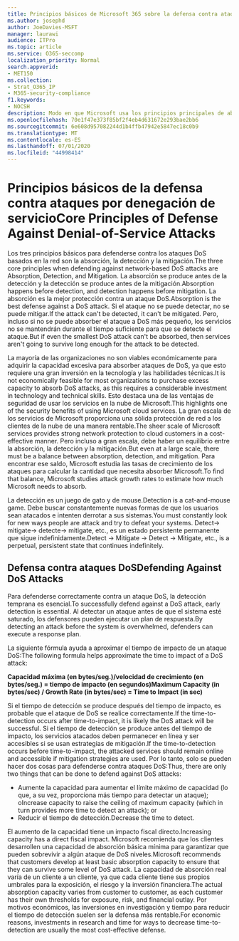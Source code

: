 ```yaml
---
title: Principios básicos de Microsoft 365 sobre la defensa contra ataques por denegación de servicio
ms.author: josephd
author: JoeDavies-MSFT
manager: laurawi
audience: ITPro
ms.topic: article
ms.service: O365-seccomp
localization_priority: Normal
search.appverid:
- MET150
ms.collection:
- Strat_O365_IP
- M365-security-compliance
f1.keywords:
- NOCSH
description: Modo en que Microsoft usa los principios principales de absorción, detección y mitigación en su defensa contra ataques por denegación de servicio (DoS).
ms.openlocfilehash: 70e1f47e373f85bf2f4eb4d631672e293bae2bb6
ms.sourcegitcommit: 6e608d957082244d1b4ffb47942e5847ec18c0b9
ms.translationtype: MT
ms.contentlocale: es-ES
ms.lasthandoff: 07/01/2020
ms.locfileid: "44998414"
---
```

# <a name="core-principles-of-defense-against-denial-of-service-attacks"></a><span data-ttu-id="8e40d-103">Principios básicos de la defensa contra ataques por denegación de servicio</span><span class="sxs-lookup"><span data-stu-id="8e40d-103">Core Principles of Defense Against Denial-of-Service Attacks</span></span>

<span data-ttu-id="8e40d-104">Los tres principios básicos para defenderse contra los ataques DoS basados en la red son la absorción, la detección y la mitigación.</span><span class="sxs-lookup"><span data-stu-id="8e40d-104">The three core principles when defending against network-based DoS attacks are Absorption, Detection, and Mitigation.</span></span> <span data-ttu-id="8e40d-105">La absorción se produce antes de la detección y la detección se produce antes de la mitigación.</span><span class="sxs-lookup"><span data-stu-id="8e40d-105">Absorption happens before detection, and detection happens before mitigation.</span></span> <span data-ttu-id="8e40d-106">La absorción es la mejor protección contra un ataque DoS.</span><span class="sxs-lookup"><span data-stu-id="8e40d-106">Absorption is the best defense against a DoS attack.</span></span> <span data-ttu-id="8e40d-107">Si el ataque no se puede detectar, no se puede mitigar.</span><span class="sxs-lookup"><span data-stu-id="8e40d-107">If the attack can't be detected, it can't be mitigated.</span></span> <span data-ttu-id="8e40d-108">Pero, incluso si no se puede absorber el ataque a DoS más pequeño, los servicios no se mantendrán durante el tiempo suficiente para que se detecte el ataque.</span><span class="sxs-lookup"><span data-stu-id="8e40d-108">But if even the smallest DoS attack can't be absorbed, then services aren't going to survive long enough for the attack to be detected.</span></span>

<span data-ttu-id="8e40d-109">La mayoría de las organizaciones no son viables económicamente para adquirir la capacidad excesiva para absorber ataques de DoS, ya que esto requiere una gran inversión en la tecnología y las habilidades técnicas.</span><span class="sxs-lookup"><span data-stu-id="8e40d-109">It is not economically feasible for most organizations to purchase excess capacity to absorb DoS attacks, as this requires a considerable investment in technology and technical skills.</span></span> <span data-ttu-id="8e40d-110">Esto destaca una de las ventajas de seguridad de usar los servicios en la nube de Microsoft.</span><span class="sxs-lookup"><span data-stu-id="8e40d-110">This highlights one of the security benefits of using Microsoft cloud services.</span></span> <span data-ttu-id="8e40d-111">La gran escala de los servicios de Microsoft proporciona una sólida protección de red a los clientes de la nube de una manera rentable.</span><span class="sxs-lookup"><span data-stu-id="8e40d-111">The sheer scale of Microsoft services provides strong network protection to cloud customers in a cost-effective manner.</span></span> <span data-ttu-id="8e40d-112">Pero incluso a gran escala, debe haber un equilibrio entre la absorción, la detección y la mitigación.</span><span class="sxs-lookup"><span data-stu-id="8e40d-112">But even at a large scale, there must be a balance between absorption, detection, and mitigation.</span></span> <span data-ttu-id="8e40d-113">Para encontrar ese saldo, Microsoft estudia las tasas de crecimiento de los ataques para calcular la cantidad que necesita absorber Microsoft.</span><span class="sxs-lookup"><span data-stu-id="8e40d-113">To find that balance, Microsoft studies attack growth rates to estimate how much Microsoft needs to absorb.</span></span>

<span data-ttu-id="8e40d-114">La detección es un juego de gato y de mouse.</span><span class="sxs-lookup"><span data-stu-id="8e40d-114">Detection is a cat-and-mouse game.</span></span> <span data-ttu-id="8e40d-115">Debe buscar constantemente nuevas formas de que los usuarios sean atacados e intenten derrotar a sus sistemas.</span><span class="sxs-lookup"><span data-stu-id="8e40d-115">You must constantly look for new ways people are attack and try to defeat your systems.</span></span> <span data-ttu-id="8e40d-116">Detect-> mitigate-> detecte-> mitigate, etc., es un estado persistente permanente que sigue indefinidamente.</span><span class="sxs-lookup"><span data-stu-id="8e40d-116">Detect -> Mitigate -> Detect -> Mitigate, etc., is a perpetual, persistent state that continues indefinitely.</span></span>

## <a name="defending-against-dos-attacks"></a><span data-ttu-id="8e40d-117">Defensa contra ataques DoS</span><span class="sxs-lookup"><span data-stu-id="8e40d-117">Defending Against DoS Attacks</span></span>

<span data-ttu-id="8e40d-118">Para defenderse correctamente contra un ataque DoS, la detección temprana es esencial.</span><span class="sxs-lookup"><span data-stu-id="8e40d-118">To successfully defend against a DoS attack, early detection is essential.</span></span> <span data-ttu-id="8e40d-119">Al detectar un ataque antes de que el sistema esté saturado, los defensores pueden ejecutar un plan de respuesta.</span><span class="sxs-lookup"><span data-stu-id="8e40d-119">By detecting an attack before the system is overwhelmed, defenders can execute a response plan.</span></span>

<span data-ttu-id="8e40d-120">La siguiente fórmula ayuda a aproximar el tiempo de impacto de un ataque DoS:</span><span class="sxs-lookup"><span data-stu-id="8e40d-120">The following formula helps approximate the time to impact of a DoS attack:</span></span>

   <span data-ttu-id="8e40d-121">**Capacidad máxima (en bytes/seg.)/velocidad de crecimiento (en bytes/seg.) = tiempo de impacto (en segundos)**</span><span class="sxs-lookup"><span data-stu-id="8e40d-121">**Maximum Capacity (in bytes/sec) / Growth Rate (in bytes/sec) = Time to Impact (in sec)**</span></span>

<span data-ttu-id="8e40d-122">Si el tiempo de detección se produce después del tiempo de impacto, es probable que el ataque de DoS se realice correctamente.</span><span class="sxs-lookup"><span data-stu-id="8e40d-122">If the time-to-detection occurs after time-to-impact, it is likely the DoS attack will be successful.</span></span> <span data-ttu-id="8e40d-123">Si el tiempo de detección se produce antes del tiempo de impacto, los servicios atacados deben permanecer en línea y ser accesibles si se usan estrategias de mitigación.</span><span class="sxs-lookup"><span data-stu-id="8e40d-123">If the time-to-detection occurs before time-to-impact, the attacked services should remain online and accessible if mitigation strategies are used.</span></span> <span data-ttu-id="8e40d-124">Por lo tanto, solo se pueden hacer dos cosas para defenderse contra ataques DoS:</span><span class="sxs-lookup"><span data-stu-id="8e40d-124">Thus, there are only two things that can be done to defend against DoS attacks:</span></span>

- <span data-ttu-id="8e40d-125">Aumente la capacidad para aumentar el límite máximo de capacidad (lo que, a su vez, proporciona más tiempo para detectar un ataque); o</span><span class="sxs-lookup"><span data-stu-id="8e40d-125">Increase capacity to raise the ceiling of maximum capacity (which in turn provides more time to detect an attack); or</span></span>
- <span data-ttu-id="8e40d-126">Reducir el tiempo de detección.</span><span class="sxs-lookup"><span data-stu-id="8e40d-126">Decrease the time to detect.</span></span>

<span data-ttu-id="8e40d-127">El aumento de la capacidad tiene un impacto fiscal directo.</span><span class="sxs-lookup"><span data-stu-id="8e40d-127">Increasing capacity has a direct fiscal impact.</span></span> <span data-ttu-id="8e40d-128">Microsoft recomienda que los clientes desarrollen una capacidad de absorción básica mínima para garantizar que pueden sobrevivir a algún ataque de DoS niveles.</span><span class="sxs-lookup"><span data-stu-id="8e40d-128">Microsoft recommends that customers develop at least basic absorption capacity to ensure that they can survive some level of DoS attack.</span></span> <span data-ttu-id="8e40d-129">La capacidad de absorción real varía de un cliente a un cliente, ya que cada cliente tiene sus propios umbrales para la exposición, el riesgo y la inversión financiera.</span><span class="sxs-lookup"><span data-stu-id="8e40d-129">The actual absorption capacity varies from customer to customer, as each customer has their own thresholds for exposure, risk, and financial outlay.</span></span> <span data-ttu-id="8e40d-130">Por motivos económicos, las inversiones en investigación y tiempo para reducir el tiempo de detección suelen ser la defensa más rentable.</span><span class="sxs-lookup"><span data-stu-id="8e40d-130">For economic reasons, investments in research and time for ways to decrease time-to-detection are usually the most cost-effective defense.</span></span>
